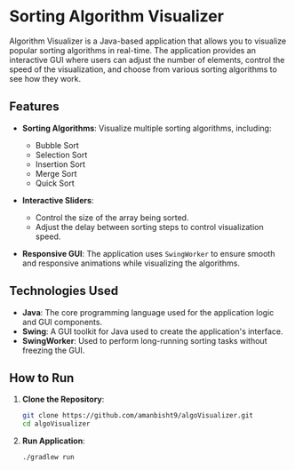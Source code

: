 # Sorting Algorithm Visualizer
Algorithm Visualizer is a Java-based application that allows you to visualize popular sorting algorithms in real-time. The application provides an interactive GUI where users can adjust the number of elements, control the speed of the visualization, and choose from various sorting algorithms to see how they work.

## Features

- **Sorting Algorithms**: Visualize multiple sorting algorithms, including:
  - Bubble Sort
  - Selection Sort
  - Insertion Sort
  - Merge Sort
  - Quick Sort

- **Interactive Sliders**: 
  - Control the size of the array being sorted.
  - Adjust the delay between sorting steps to control visualization speed.

- **Responsive GUI**: The application uses `SwingWorker` to ensure smooth and responsive animations while visualizing the algorithms.

## Technologies Used

- **Java**: The core programming language used for the application logic and GUI components.
- **Swing**: A GUI toolkit for Java used to create the application's interface.
- **SwingWorker**: Used to perform long-running sorting tasks without freezing the GUI.

## How to Run

1. **Clone the Repository**:
   ```bash
   git clone https://github.com/amanbisht9/algoVisualizer.git
   cd algoVisualizer
   ```

2. **Run Application**:
   ```bash
   ./gradlew run
   ```